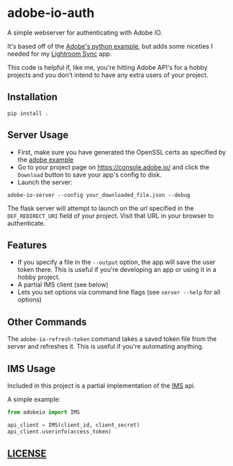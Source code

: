 # adobe-io-auth
A simple webserver for authenticating with Adobe IO.

It's based off of the [Adobe's python example](https://github.com/AdobeDocs/adobeio-auth/tree/stage/OAuth/samples/adobe-auth-python), but adds some niceties I needed for my [Lightroom Sync](https://github.com/lou-k/lightroom-cc-api) app.

This code is helpful if, like me, you're hitting Adobe API's for a hobby projects and you don't intend to have any extra users of your project.

## Installation
```console
pip install .
```

## Server Usage

* First, make sure you have generated the OpenSSL certs as specified by the [adobe example](https://github.com/AdobeDocs/adobeio-auth/tree/stage/OAuth/samples/adobe-auth-python#createanopensslcert)
* Go to your project page on https://console.adobe.io/ and click the `Download` button to save your app's config to disk.
* Launch the server:
```console
adobe-io-server --config your_downloaded_file.json --debug
```

The flask server will attempt to launch on the url specified in the `DEF_REDIRECT_URI` field of your project. Visit that URL in your browser to authenticate.


## Features
* If you specify a file in the `--output` option, the app will save the user token there. This is useful if you're developing an app or using it in a hobby project.
* A partial IMS client (see below)
* Lets you set options via command line flags (see `server --help` for all options)

## Other Commands
The `adobe-io-refresh-token` command takes a saved token file from the server and refreshes it. This is useful if you're automating anything.

## IMS Usage
Included in this project is a partial implementation of the [IMS](https://www.adobe.io/authentication/auth-methods.html#!AdobeDocs/adobeio-auth/master/Resources/IMS.md) api.

A simple example:
```python
from adobeio import IMS

api_client = IMS(client_id, client_secret)
api_client.userinfo(access_token)
```

## [LICENSE](LICENSE)